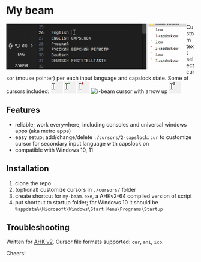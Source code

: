 # My beam 
<img align="left" width="480px" src="img/how-it-work.gif" />

Custom text select cursor (mouse pointer) per each input language and capslock state.
Some of cursors included:
<img src="img/ibeam-default.jpg" alt="default i-beam cursor" />
<img src="img/ibeam-dot-green.jpg" alt="i-beam cursor with dot" />
<img src="img/ibeam-circle-red.jpg" alt="i-beam cursor with circle" />
<img src="img/ibeam-arrow-uo-blue.jpg" alt="i-beam cursor with arrow up" />
<img src="img/ibeam-g.jpg" alt="i-beam cursor with letter g" />

## Features
* reliable; work everywhere, including consoles and universal windows apps (aka metro apps)
* easy setup; add/change/delete `./cursors/2-capslock.cur` to customize cursor for secondary input language with capslock on
* compatible with Windows 10, 11

## Installation
1. clone the repo
2. (optional) customize cursors in `./cursors/` folder
3. create shortcut for `my-beam.exe`, a AHKv2-64 compiled version of script 
4. put shortcut to startup folder; for Windows 10 it should be `%appdata%\Microsoft\Windows\Start Menu\Programs\Startup`

## Troubleshooting
Written for [AHK v2](https://www.autohotkey.com/docs/v2/).
Cursor file formats supported: `cur`, `ani`, `ico`.

Cheers!


  
